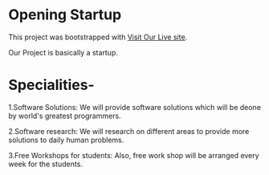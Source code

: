 # Opening Startup

This project was bootstrapped with [Visit Our Live site](https://kind-turing-69395f.netlify.app/).

Our Project is basically a startup.

# Specialities-

1.Software Solutions: We will provide software solutions which will be deone by world's greatest programmers.

2.Software research: We will research on different areas to provide more solutions to daily human problems.

3.Free Workshops for students: Also, free work shop will be arranged every week for the students.  



